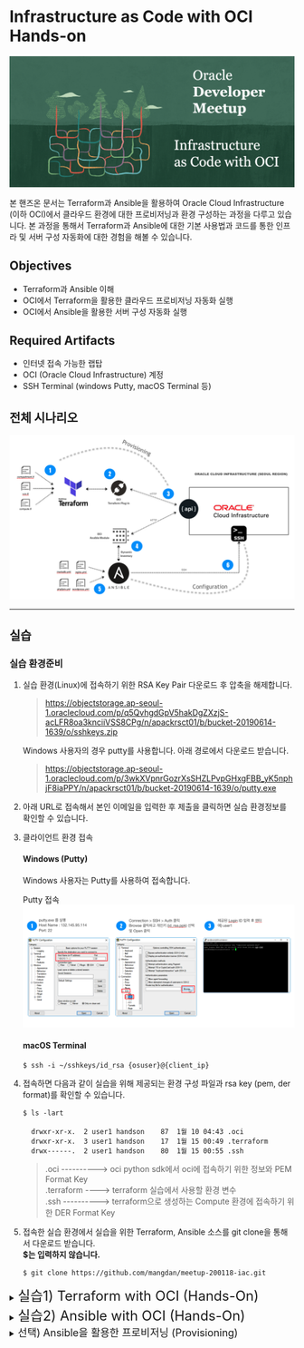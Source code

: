 # Infrastructure as Code with OCI Hands-on
![](images/logo.png)

본 핸즈온 문서는 Terraform과 Ansible을 활용하여 Oracle Cloud Infrastructure (이하 OCI)에서 클라우드 환경에 대한 프로비저닝과 환경 구성하는 과정을 다루고 있습니다. 본 과정을 통해서 Terraform과 Ansible에 대한 기본 사용법과 코드를 통한 인프라 및 서버 구성 자동화에 대한 경험을 해볼 수 있습니다.

## Objectives
* Terraform과 Ansible 이해
* OCI에서 Terraform을 활용한 클라우드 프로비저닝 자동화 실행
* OCI에서 Ansible을 활용한 서버 구성 자동화 실행

## Required Artifacts
* 인터넷 접속 가능한 랩탑
* OCI (Oracle Cloud Infrastructure) 계정
* SSH Terminal (windows Putty, macOS Terminal 등)

## 전체 시나리오
![](images/scenario.png)

---

## 실습

### 실습 환경준비
1. 실습 환경(Linux)에 접속하기 위한 RSA Key Pair 다운로드 후 압축을 해제합니다.
    > https://objectstorage.ap-seoul-1.oraclecloud.com/p/q5QvhgdGpV5hakDgZXzjS-acLFR8oa3knciiVSS8CPg/n/apackrsct01/b/bucket-20190614-1639/o/sshkeys.zip

    Windows 사용자의 경우 putty를 사용합니다. 아래 경로에서 다운로드 받습니다.
    > https://objectstorage.ap-seoul-1.oraclecloud.com/p/3wkXVpnrGozrXsSHZLPvpGHxgFBB_yK5nphjF8iaPPY/n/apackrsct01/b/bucket-20190614-1639/o/putty.exe
 
2. 아래 URL로 접속해서 본인 이메일을 입력한 후 제출을 클릭하면 실습 환경정보를 확인할 수 있습니다.

3. 클라이언트 환경 접속

    #### Windows (Putty)
    Windows 사용자는 Putty를 사용하여 접속합니다.

    Putty 접속  
    ![](images/putty_connection.png)

    #### macOS Terminal
    ```
    $ ssh -i ~/sshkeys/id_rsa {osuser}@{client_ip}
    ```

4. 접속하면 다음과 같이 실습을 위해 제공되는 환경 구성 파일과 rsa key (pem, der format)를 확인할 수 있습니다.
    ```shell
    $ ls -lart

      drwxr-xr-x.  2 user1 handson    87  1월 10 04:43 .oci
      drwxr-xr-x.  3 user1 handson    17  1월 15 00:49 .terraform
      drwx------.  2 user1 handson    80  1월 15 00:55 .ssh
    ```

    > .oci    ----------> oci python sdk에서 oci에 접속하기 위한 정보와 PEM Format Key  
    > .terraform  ----> terraform 실습에서 사용할 환경 변수   
    > .ssh  ----------> terraform으로 생성하는 Compute 환경에 접속하기 위한 DER Format Key

5. 접속한 실습 환경에서 실습을 위한 Terraform, Ansible 소스를 git clone을 통해서 다운로드 받습니다.  
   **$는 입력하지 않습니다.**
    ```shell
    $ git clone https://github.com/mangdan/meetup-200118-iac.git
    ```

<details>
<summary>
<font size=5>실습1) Terraform with OCI (Hands-On)</font>
</summary>

### Terraform 실습 시나리오
Terraform 실습에서는 Compartment 1개, Virtual Cloud Network, Security List, Route Table, Internet Gateway와 2개의 Compute Instance (Oracle Linux7)을 프로비저닝합니다.

![](images/scenario_terraform.png)


> 실습 환경에는 이미 Terraform이 설치되어 제공됩니다.  
> Terraform 설치와 관련해서는 아래 URL을 참고합니다.  
> https://learn.hashicorp.com/terraform/getting-started/install.html

  * Terraform 설치 확인
    ```shell
    $ terraform version
    ```

### 실습용 Terraform 소스 구조
OCI용 테라폼 프로젝트의 디렉토리 구조는 다음과 같습니다.
> 실습에서 사용되는 모듈은 compartment, vcn, compute입니다.

  ```shell
  $ cd meetup-200118-iac/terraform
  ```

제공되는 샘플은 루트 경로에 provider.tf, main.tf, vars.tf가 존재하고 이를 사용해서 하위 모듈을 실행하는 형태로 구성되어 있습니다.
1. OCI provider 정의
2. terraform에서 사용할 변수 값을 정의하고 루트의 vars.tf에 값을 매핑
3. 실행할 모듈을 정의 (모듈로 변수값 전달)
4. 모듈별로 resource 정의

![](images/terraform_sample_structure.png)

> Terraform의 변수는 기본적으로 환경변수 혹은 tfvars 파일에 정의한 값이 할당되는데, 할당된 변수값은 같은 위치의 Block Type (resource, data등)에서 참조합니다. 따라서 상위 변수의 값을 하위 모듈에 다시 매핑을 해야 하며, 하위 모듈의 경우도 동일하게 변수를 가지고 있어야 합니다.

변수가 사용되는 방식은 다음과 같습니다.
1. env.tfvars에 정의된 값을 루트의 vars.tf에 할당
2. 루트의 vars.tf를 main.tf, provider.tf에서 사용
3. 루트의 main.tf에서 하위 모듈(compute, compartment, vcn)이 가지고 있는 vars.tf에 값을 전달
4. 각 모듈에서 동일한 위치에 존재하는 vars.tf 참조

![](images/terraform_sample_var_explain.png)


### Terraform Init
이 작업은 provider에서 제공하는 terraform plugin을 OS환경에 맞게 다운로드 혹은 업데이트하며, 실행할 모듈의 정보에 대한 내용을 json파일로 생성합니다.

1. provider.tf가 있는 위치에서 다음과 같이 init을 실행합니다.
    ```shell
    $ cd meetup-200118-iac/terraform

    $ terraform init
    ```

2. OCI Plugin과 Module을 확인합니다.
    ```shell
    $ tree .terraform

    .terraform/
    ├── modules
    │   └── modules.json
    └── plugins
        └── linux_amd64
            ├── lock.json
            └── terraform-provider-random_v2.2.1_x4
    ```

### Terraform Plan
Terraform Plan을 실행하면 작성한 계획에 따라 정확히 수행되는지 미리 체크해볼 수 있습니다. HCL에 대한 검증도 함께 수행합니다. Plan 단계에서는 실제 인프라에 반영되지 않습니다.

* 동일한 경로에서 다음과 같이 수행합니다. **{os_user}** 부분을 자신의 os userid(e.g. user1)로 지정합니다.
    ```shell
    $ terraform plan -var-file="/home/{os_user}/.terraform/env/env.tfvars"

    Plan: 14 to add, 0 to change, 0 to destroy.
    ```

### Terraform Apply
실제로 인프라에 Terraform에 구성한 계획을 실행합니다.

1. 동일한 경로에서 다음과 같이 수행합니다. 마찬가지로 **{os_user}** 부분을 자신의 os userid(e.g. user1)로 지정합니다.

    ```shell
    $ terraform apply -var-file="/home/{os_user}/.terraform/env/env.tfvars"
    ```

2. 실행하면 다음과 같이 Apply 실행에 대한 최종 Approve 여부를 물어봅니다. yes를 입력하고 엔터를 입력합니다.

    > apply와 destroy의 경우는 기본적으로 Approve 여부를 물어보는데, 실행시에 다음과 같이 auto-approve 옵션을 주면 Approve 단계를 건너뜁니다.  
    > terraform apply --auto-approve

    ```shell
    Do you want to perform these actions?
      Terraform will perform the actions described above.
      Only 'yes' will be accepted to approve.

      Enter a value: yes
    ```

3. 생성이 완료되면 다음과 같은 메시지를 볼 수 있습니다.
    ```shell
    Apply complete! Resources: 14 added, 0 changed, 0 destroyed.
    ```

### OCI Console에서 생성된 Resource 확인
1. 다음 주소로 OCI Console에 접속합니다.
    > https://console.ap-seoul-1.oraclecloud.com

2. 실습을 위해 각자 제공된 Cloud Tenant(e.g. meetup101)를 입력한 후 **Continue** 를 클릭합니다.
    ![](images/oci_console_login_tenancy.png)

3. 실습을 위해 각자 제공된 OCI 계정(ID/PW)을 입력한 후 **Sign In** 을 클릭합니다.
    ![](images/oci_console_login_user.png)

4. Compute Instance 확인을 위해 다음 페이지로 이동합니다.
    > 좌측 상단 햄버거 메뉴 > Compute > Instances
    ![](images/oci_menu_compute_instances.png)

5. 생성된 Compartment와 Instance를 확인합니다.
    ![](images/oci_compute_created.png)

6. 마찬가지로 생성된 VCN 확인을 위해 다음 페이지로 이동합니다.
    > 좌측 상단 햄버거 메뉴 > Networking > Virtual Cloud Networks

7. 생성된 VCN을 확인합니다.
    ![](images/oci_vcn_created.png)

</details>

<details>
<summary>
<font size=5>실습2) Ansible with OCI (Hands-On)</font>
</summary>

### Ansible 실습 시나리오
Ansible 실습에서는 Terraform으로 프로비저닝한 환경에 WordPress, Nginx, MariaDB, php-fpm을 구성합니다.

![](images/scenario_ansible.png)

Ansible은 Python 기반으로 개발된 오픈소스로 Python2(2.7) 혹은 Python3(3.5+)를 필요로 합니다. 실습 환경에는 이미 Python2가 설치되어 제공되고 있으며, Python Package Manager인 pip와 Python 가상환경 (virtualenv)에서 실습을 위한 Python virtualenv가 설치되어 제공됩니다. 

  * python, pip, virtualenv 설치 확인
    ```shell
    $ python --verion

    $ pip --version

    $ virtualenv --version
    ```

### Python virtualenv 생성 및 Ansible, OCI Python SDK 설치

1. virtualenv 환경 생성 및 가상환경을 실행합니다.
    ```shell
    $ virtualenv oci-ansible

    $ source ~/oci-ansible/bin/activate
    ```

    가상환경을 실행하면 Shell Prompt가 다음과 같이 변경됩니다.
    ```shell
    $ (oci-ansible)
    ```

2. Python 가상환경에 ansible 설치 및 설치 확인을 합니다.
    > $ (oci-ansible)은 입력하지 않습니다.

    ```shell
    $ (oci-ansible) pip install ansible

    $ (oci-ansible) ansible --version
    ```

3. OCI Python SDK를 설치합니다. 
    > Oracle에서 제공하는 OCI Ansible Module은 내부적으로 OCI에서 제공하는 Python SDK를 사용합니다. 따라서 해당 Module을 사용하기 위해 OCI Python SDK를 설치해야 합니다.

    ```
    $ (oci-ansible) pip install oci
    ```

### Ansible OCI Module 다운로드, 설치, 접속 테스트
Ansible OCI Module은 Ansible Galaxy에서 Role로 제공되고 있으며, GitHub에서도 다운로드 받을 수 있습니다. 본 실습에서는 Ansible Galaxy에서 다운로드 받아서 설치를 진행합니다.

1. Ansible OCI Module 다운로드 (from Ansible Galaxy)
    > 참고) OCI Ansible Module in Ansible Galaxy  
    > https://galaxy.ansible.com/oracle/oci_ansible_modules

    ```
    $ (oci-ansible) ansible-galaxy install oracle.oci_ansible_modules
    ```

    <details>
    <summary>참고) Ansible OCI Module from GitHub</summary>

    ```
    $ (oci-ansible) git clone https://github.com/oracle/oci-ansible-modules.git
    ```

    </details>

2. 다운로드 받은 Ansible OCI Module을 Python Package로 설치합니다. 일반적으로 Python 인터프리터의 site-packages 디렉토리에 설치됩니다.
    ```shell
    $ (oci-ansible) ~/.ansible/roles/oracle.oci_ansible_modules/install.py
    ```

3. Ansible OCI Module에서 제공하는 Dynamic Inventory를 사용하여 접속을 테스트합니다.
    ```shell
    $ (oci-ansible) ansible-inventory -i ~/.ansible/roles/oracle.oci_ansible_modules/inventory-script/oci_inventory.py --list
    ```

    실행하면 생성된 Compartment이름(meetup-compartment-숫자)과 하위 Host IP 주소를 확인할 수 있습니다.
    ```json
    "meetup-compartment-숫자": {
        "hosts": [
            "140.238.0.xx", 
            "140.238.13.xxx"
        ]
    },
    ```

4. 위에서 확인한 Compartment명을 이용해서 해당 Host에 Ping 테스트를 수행합니다. 여기서 **{compartment}** 는 위에서 확인한 **meetup-compartment-숫자**로 대체한 후 실행합니다.

    대상 서버에 접속할때마다 key를 입력하지 않도록 known_hosts에 등록하기 위해 yes를 입력하는 프롬프트가 나오는데, 아래와 같이 환경 변수를 추가하면 체크하지 않고 넘어갑니다.
    ```shell
    $ (oci-ansible) export ANSIBLE_HOST_KEY_CHECKING=False
    ```

    ```shell
    $ (oci-ansible) ansible -i ~/.ansible/roles/oracle.oci_ansible_modules/inventory-script/oci_inventory.py {compartment} -u opc -m ping --private-key=~/.ssh/id_rsa
    ```

    예시입니다.
    ```shell
    $ (oci-ansible) ansible -i ~/.ansible/roles/oracle.oci_ansible_modules/inventory-script/oci_inventory.py meetup-compartment-39626 -u opc -m ping --private-key=~/.ssh/id_rsa
    ```

    PING 테스트 결과입니다.
    ```
    140.238.0.xx | SUCCESS => {
        "ansible_facts": {
            "discovered_interpreter_python": "/usr/bin/python"
        }, 
        "changed": false, 
        "ping": "pong"
    }

    140.238.13.xxx | SUCCESS => {
        "ansible_facts": {
            "discovered_interpreter_python": "/usr/bin/python"
        }, 
        "changed": false, 
        "ping": "pong"
    }
    ```

### Ansible을 활용한 서버 구성 (Configuration) 
OCI Compute (Linux)에 Nginx + PHP-FPM + MariaDB + Wordpress 조합의 환경을 구성해봅니다. 

전체 그림 한장 추가!!!!

1. 환경 구성을 위한 실습용 Playbook과 Role(Task, Handler, Template)은 다음 위치에서 확인할 수 있습니다. 
    ```
    $ (oci-ansible) cd meetup-200118-iac/ansible/wordpress-nginx_rhel7
    ```

2. 실습용 Ansible Playbook과 Role이 포함된 전체 디렉토리 구성은 다음과 같습니다.
    - group_vars : 전체 task에서 사용할 변수값
    - roles  
        ├── common : yum package repository 구성용 task  
        ├── mariadb : MariaDB 설치, 구성, 시작 task  
        ├── nginx : Nginx 설치, 구성, 시작 task  
        ├── php-fpm : php-fpm 설치, 구성, 시작 task  
        └── wordpress : wordpress 설치, 구성, 시작 task  
    - site.yml : 전체 Role을 실행하기 위한 Playbook

    ```shell
    wordpress-nginx_rhel7/
    ├── group_vars
    │   └── all
    ├── roles
    │   ├── common
    │   │   ├── files
    │   │   │   ├── RPM-GPG-KEY-EPEL-7
    │   │   │   ├── RPM-GPG-KEY-NGINX
    │   │   │   ├── RPM-GPG-KEY-remi
    │   │   │   ├── epel.repo
    │   │   │   ├── nginx.repo
    │   │   │   └── remi.repo
    │   │   └── tasks
    │   │       └── main.yml
    │   ├── mariadb
    │   │   ├── handlers
    │   │   │   └── main.yml
    │   │   ├── tasks
    │   │   │   └── main.yml
    │   │   └── templates
    │   │       └── my.cnf.j2
    │   ├── nginx
    │   │   ├── handlers
    │   │   │   └── main.yml
    │   │   ├── tasks
    │   │   │   └── main.yml
    │   │   └── templates
    │   │       └── default.conf
    │   ├── php-fpm
    │   │   ├── handlers
    │   │   │   └── main.yml
    │   │   ├── tasks
    │   │   │   └── main.yml
    │   │   └── templates
    │   │       └── wordpress.conf
    │   └── wordpress
    │       ├── tasks
    │       │   └── main.yml
    │       └── templates
    │           └── wp-config.php
    └── site.yml
    ```

3. Ansible Playbook을 실행합니다. **{compartment}** 부분을 실제 compartment명(e.g. meetup-compartment-39626)으로 대체합니다.

    ```shell
    $ (oci-ansible) ansible-playbook -i ~/.ansible/roles/oracle.oci_ansible_modules/inventory-script/oci_inventory.py -l {compartment} site.yml
    ```

    예시입니다.
    ```shell
    $ (oci-ansible) ansible-playbook -i ~/.ansible/roles/oracle.oci_ansible_modules/inventory-script/oci_inventory.py -l meetup-compartment-39626 site.yml
    ```

4. 성공적으로 완료되면 다음과 같이 변경된 구성의 개수(41개)를 확인할 수 있습니다.
    ```
    PLAY RECAP *****************************************************************************************************
    140.238.18.xxx             : ok=45   changed=41   unreachable=0    failed=0    skipped=0    rescued=0    ignored=0   
    140.238.3.xx               : ok=45   changed=41   unreachable=0    failed=0    skipped=0    rescued=0    ignored=0
    ```

5. 설치된 Wordpress에 접속해봅니다. 두 개의 Compute Instance를 모두 확인해봅니다.
    > 구성 화면에서 간단히 사이트 이름, 관리자 ID, 이메일, 패스워드를 입력하여 완료하면 Wordpress의 기본 화면을 볼 수 있습니다.

  * 1번 Instance의 Wordpress 구성 화면 (영어 버전)  
    ![](images/wordpress-config-en.png)

  * 2번 Instance의 Wordpress 구성 완료 화면 (한국어 버전)  
    ![](images/wordpress-main-ko.png)

### Terraform Destroy
구성한 모든 Compute Instance와 VCN을 삭제합니다.

1. terraform 폴더로 이동
  ```shell
  $ (oci-ansible) cd ~/meetup-200118-iac/terraform 
  ```
  
2. Terrafory Destroy 실행

  ```shell
  $ (oci-ansible) terraform destroy -var-file="/home/user1/.terraform/env/env.tfvars" --auto-approve
  ```

</details>


<details>
<summary>
<font size=4>선택) Ansible을 활용한 프로비저닝 (Provisioning)</font>
</summary>

OCI에 Oracle Autonomous Data warehouse(ADW)를 프로비저닝해봅니다.

### ADW 인스턴스 생성
1. 실습용 Playbook 확인
    ```shell
    $ (oci-ansible) cd meetup-200118-iac/oci

    compartment.yml
    adw.yml
    ```

2. tenancy_ocid 확인
    아래 제공되는 config파일에서 tenancy의 id를 확인하고 메모합니다.

    ```shell
    $ (oci-ansible) cat ~/.oci/config

    [DEFAULT]
    tenancy=ocid1.tenancy.oc1..aaaaaaaaczntdhqaqsnfxfykq.................
    user=ocid1.user.oc1..aaaaaaaaecuviw4zez73bajvj4a7ccdkxkpz...........
    key_file=~/.oci/oci_api_key.pem
    fingerprint=48:1a:98:8c:cd:f...............
    region=ap-seoul-1
    ```

3. 먼저 ADW를 생성하기 위한 Compartment를 생성합니다. 다음은 Compartment 생성을 위한 Playbook입니다.
  
  * compartment.yml playbook 내용
    ```yml
    ---
    # Compartment Module
    - name: Compartment Module
      connection: local
      hosts: all
      tasks:
        - name: Create a compartment
          oci_compartment:
            parent_compartment_id: '{{ tenancy_ocid }}'
            name: ansible_compartment 
            description: Compartment for Ansible handson 
          register: result
          tags:
            - create_compartment
        - name: Delete compartment
          oci_compartment:
            compartment_id: '{{ compartment_ocid }}'
            state: absent
          register: result
          tags:
            - delete_compartment
        - name: Get details of a root compartment
          oci_compartment_facts:
            compartment_id: '{{ tenancy_ocid }}'
            name: '{{ compartment_name }}'
            fetch_subcompartments: True 
          register: result
          tags:
            - get_compartments
        - name: Print result
          debug:
            msg: '{{ result }}'
          tags:
            - always
    ```

4. 아래의 스크립트를 실행합니다. **{tenancy_ocid}** 부분을 위에서 메모한 tenancy_ocid로 대체하여 실행합니다.
    > 생성되는 Compartment명은 **ansible_compartment** 입니다.

    ```shell
    $ (oci-ansible) ansible-playbook -i ~/.ansible/roles/oracle.oci_ansible_modules/inventory-script/oci_inventory.py compartment.yml -t create_compartment -e "tenancy_ocid={tenancy_ocid}"
    ```

    예시입니다.
    ```shell
    $ (oci-ansible) ansible-playbook -i ~/.ansible/roles/oracle.oci_ansitory-script/oci_inventory.py compartment.yml -t create_compartment -e "tenancy_ocid=ocid1.tenancy.oc1..aaaaaaaagxn3didg4xptrk53xjrw3fvlvle5ma7a5s7vtk7vqbkru...."
    ```

5. 실행하면 Compartment가 생성되며, 생성된 결과가 다음과 같이 출력됩니다. 아래 id의 값을 메모합니다.
    > 아래 이미지에서 출력된 compartment_ocid는 생성된 compartment의 상위 ocid입니다. 생성된 compartment_ocid는 id의 값입니다.

    ![](images/ansible_compartment_result.png)
    

6. Oracle Autonomous Data Warehouse를 위에서 생성한 Compartment에 생성합니다. 다음은 ADW를 생성하기 위한 Playbook입니다.

  * adw.yml playbook
    ```yml
    ---
    # Create Autonomous Data Warehouse
    - name: Autonomous Data Warehouse Module
      connection: local
      hosts: all
      tasks:
        - name: Create Autonomous Data Warehouse
          oci_autonomous_data_warehouse:
            compartment_id: '{{ compartment_ocid }}'
            admin_password: 'WelCome123##'
            data_storage_size_in_tbs: 1
            cpu_core_count: 2
            db_name: 'ansible-adw'
            display_name: 'ansible-adw'
            license_model: 'LICENSE_INCLUDED'
            freeform_tags:
              owner: 'meetup-200108-iac'
            wait: False
            state: 'present'
          register: result
          tags:
            - create_adw
        # Delete Autonomous Data Warehouse
        - name: Delete Autonomous Data Warehouse
          oci_autonomous_data_warehouse:
            autonomous_data_warehouse_id: '{{ adw_ocid }}'
            state: 'absent'
          register: result
          tags:
            - delete_adw
        - name: Get Aunonomous Data Warehouse details of compartment
          oci_autonomous_data_warehouse_facts:
            compartment_id: '{{ compartment_ocid }}'
          register: result
          tags:
            - get_adw_details
        # Print ADW instance result
        - name: Print ADW instance result
          debug:
            msg: '{{ result }}'
          tags:
            - always
    ```

7. ADW 프로비저닝을 위해 다음과 같이 Ansible Playbook을 실행합니다. **{compartment_ocid}** 는 위에서 생성한 Compartment의 id로 대체합니다.
    ```shell
    $ (oci-ansible) ansible-playbook -i ~/.ansible/roles/oracle.oci_ansible_modules/inventory-script/oci_inventory.py adw.yml -t create_adw -e "compartment_ocid={compartment_ocid}"
    ```

    예시입니다.  
    ```shell
    $ (oci-ansible) ansible-playbook -i ~/.ansible/roles/oracle.oci_ansible_modules/inventory-script/oci_inventory.py adw.yml -t create_adw -e "compartment_ocid=ocid1.compartment.oc1..aaaaaaaau6jmp6bjbn35hjcgzfljvhkpo4daidyn2d..."
    ```

    생성되면 다음과 같은 결과를 확인할 수 있습니다. 생성된 ADW의 OCID를 메모합니다. (삭제 시 필요)  

    ![](images/ansible_adw_created_id.png)

5. 생성된 ADW 인스턴스 확인
  OCI Console에 로그인 한 후 다음 페이지로 이동하여 생성된 ADW 인스턴스를 확인합니다.
    > 좌측 상단 햄버거 버튼 > Autonomous Data Warehouse > 좌측 **ansible-compartment** 선택

    생성된 ADW 인스턴스  

    ![](images/ansible-adw-created.png)

### ADW 인스턴스 삭제

  **{adw_ocid}** 부분을 위에서 생성 후 메모한 ADW id로 대체한 후 아래와 같이 실행합니다.
  ```shell
  $ (oci-ansible) ansible-playbook -i ~/.ansible/roles/oracle.oci_ansible_modules/inventory-script/oci_inventory.py adw.yml -t delete_adw -e "adw_ocid={adw_ocid}"
  ```

  예시입니다.
  ```shell
  $ (oci-ansible) ansible-playbook -i ~/.ansible/roles/oracle.oci_ansible_modules/inventory-script/oci_inventory.py adw.yml -t delete_adw -e "adw_ocid=ocid1.autonomousdatabase.oc1.ap-seoul-1.abuwgljr2qtz4zc3elukxo6tztbwknupj6zf4oe234vsfutibsb2nggtx2dq"
  ```

  ADW 인스턴스 삭제 확인

  ![](images/ansible-adw-deleted.png)

</details>

